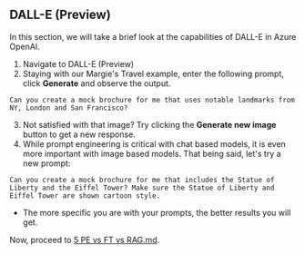 ## DALL-E (Preview)
In this section, we will take a brief look at the capabilities of DALL-E in Azure OpenAI.

1. Navigate to DALL-E (Preview)
2. Staying with our Margie's Travel example, enter the following prompt, click **Generate** and observe the output.

`Can you create a mock brochure for me that uses notable landmarks from NY, London and San Francisco?`

3. Not satisfied with that image? Try clicking the **Generate new image** button to get a new response.
4. While prompt engineering is critical with chat based models, it is even more important with image based models. That being said, let's try a new prompt:

`Can you create a mock brochure for me that includes the Statue of Liberty and the Eiffel Tower? Make sure the Statue of Liberty and Eiffel Tower are shown cartoon style.`

- The more specific you are with your prompts, the better results you will get.

Now, proceed to [5 PE vs FT vs RAG.md](https://github.com/e-straight/OAI-Demo/blob/main/PE%20vs%20FT%20vs%20RAG.md).